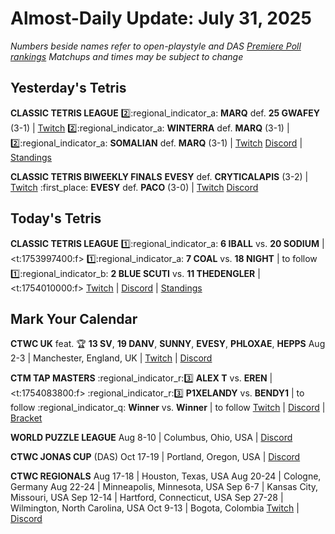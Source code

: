 # Almost-Daily Update: July 31, 2025
*Numbers beside names refer to open-playstyle and DAS [Premiere Poll rankings](https://premierepoll.wordpress.com/)*
*Matchups and times may be subject to change*

## Yesterday's Tetris
**CLASSIC TETRIS LEAGUE**
:two::regional_indicator_a:  **MARQ** def. **25 GWAFEY** (3-1)  |  [Twitch](https://www.twitch.tv/videos/2526651890?t=00h09m16s)
:two::regional_indicator_a:  **WINTERRA** def. **MARQ** (3-1)  |  
:two::regional_indicator_a:  **SOMALIAN** def. **MARQ** (3-1)  |  [Twitch](https://www.twitch.tv/videos/2526651890?t=01h51m23s)
[Discord](https://tinyurl.com/classictetrisleague)  |  [Standings](https://ctlscoreboard.herokuapp.com)

**CLASSIC TETRIS BIWEEKLY FINALS**
**EVESY** def. **CRYTICALAPIS** (3-2)  |  [Twitch](https://www.twitch.tv/videos/2526817329?t=00h08m37s)
:first_place:  **EVESY** def. **PACO** (3-0)  |  [Twitch](https://www.twitch.tv/videos/2526817329?t=01h15m17s)
[Discord](https://discord.gg/rMED3RcQ)

## Today's Tetris
**CLASSIC TETRIS LEAGUE**
:one::regional_indicator_a:  **6 IBALL** vs. **20 SODIUM**  |  <t:1753997400:f>
:one::regional_indicator_a:  **7 COAL** vs. **18 NIGHT**  |  to follow
:one::regional_indicator_b:  **2 BLUE SCUTI** vs. **11 THEDENGLER**  |  <t:1754010000:f>
[Twitch](https://twitch.tv/classictetrisleague)  |  [Discord](https://tinyurl.com/classictetrisleague)  |  [Standings](https://ctlscoreboard.herokuapp.com)

## Mark Your Calendar
**CTWC UK** 
feat. :trophy: **13 SV**, **19 DANV**, **SUNNY**, **EVESY**, **PHLOXAE**, **HEPPS**
Aug 2-3  |  Manchester, England, UK  |  [Twitch](https://www.twitch.tv/classictetris)  |  [Discord](https://discord.gg/whba9DHrRv)

**CTM TAP MASTERS**
:regional_indicator_r::three:  **ALEX T** vs. **EREN**  |  <t:1754083800:f>
:regional_indicator_r::three:  **P1XELANDY** vs. **BENDY1**  |  to follow
:regional_indicator_q:  **Winner** vs. **Winner**  |  to follow
[Twitch](https://twitch.tv/monthlytetris)  |  [Discord](https://go.ctm.gg/discord)  |  [Bracket](https://go.ctm.gg/event/ctm-das-masters-june-2025/das-masters/)

**WORLD PUZZLE LEAGUE**
Aug 8-10  |  Columbus, Ohio, USA  |  [Discord](https://discord.gg/rHdMafy5q9)

**CTWC JONAS CUP** (DAS)
Oct 17-19  |  Portland, Oregon, USA  |  [Discord](https://tinyurl.com/ctwcdiscord)  

**CTWC REGIONALS**
Aug 17-18  |  Houston, Texas, USA
Aug 20-24  |  Cologne, Germany
Aug 22-24  |  Minneapolis, Minnesota, USA
Sep 6-7  |  Kansas City, Missouri, USA
Sep 12-14  |  Hartford, Connecticut, USA
Sep 27-28  |  Wilmington, North Carolina, USA
Oct 9-13  |  Bogota, Colombia
[Twitch](https://www.twitch.tv/classictetris)  |  [Discord](https://tinyurl.com/ctwcdiscord)